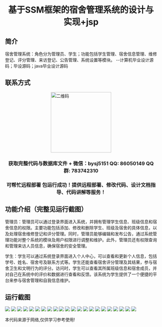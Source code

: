 <p><h1 align="center">基于SSM框架的宿舍管理系统的设计与实现+jsp</h1></p>

## 简介
宿舍管理系统：角色分为管理员、学生；功能包括学生管理、宿舍信息管理、维修登记、评分管理、来访登记、公告管理、系统设置等模块。    --计算机毕业设计源码；毕设源码；java毕业设计源码


## 联系方式
<img src="https://bs-1329754181.cos.ap-shanghai.myqcloud.com/wx.jpg" alt="二维码" style="display: block; margin: 0 auto;" width="200px">
<p><h3 align="center">获取完整代码与数据库文件 + 微信：bysj5151 QQ: 86050149 QQ群: 783742310</h3></p>
<p><h3 align="center">可帮忙远程部署 包运行成功！提供远程部署、修改代码、设计文档指导、代码讲解等服务！</h3></p>

## 功能介绍（完整见运行截图）
管理员：管理员可以通过登录界面进入系统，并拥有管理学生信息、班级信息和宿舍信息的权限。主要功能包括添加、修改和删除学生、班级及宿舍的具体信息，以及处理宿舍维修登记和评分管理。同时，管理员能够编辑和发布公告，通过系统管理功能对整个系统的模块及用户权限进行调整和维护。此外，管理员还有权限查询和管理来访人员信息，确保宿舍的安全管理。

学生：学生可以通过系统登录界面进入个人中心，可以查看和更新个人信息，包括学号、姓名、宿舍号及联系方式等。学生还能查看宿舍评分管理及其结果，参与宿舍卫生和文明行为的评分。访问时，学生可以查看其所属班级信息和宿舍成员，并对自己在系统中的评价和数据进行查看和反馈。该系统为学生提供了一个便捷的平台来参与宿舍管理和自我信息维护。


## 运行截图
![](https://bs-1329754181.cos.ap-shanghai.myqcloud.com/ssm/DormitoryManagementSystem1/img/001.jpg)
![](https://bs-1329754181.cos.ap-shanghai.myqcloud.com/ssm/DormitoryManagementSystem1/img/002.jpg)
![](https://bs-1329754181.cos.ap-shanghai.myqcloud.com/ssm/DormitoryManagementSystem1/img/003.jpg)
![](https://bs-1329754181.cos.ap-shanghai.myqcloud.com/ssm/DormitoryManagementSystem1/img/004.jpg)
![](https://bs-1329754181.cos.ap-shanghai.myqcloud.com/ssm/DormitoryManagementSystem1/img/005.jpg)
![](https://bs-1329754181.cos.ap-shanghai.myqcloud.com/ssm/DormitoryManagementSystem1/img/006.jpg)
![](https://bs-1329754181.cos.ap-shanghai.myqcloud.com/ssm/DormitoryManagementSystem1/img/007.jpg)
![](https://bs-1329754181.cos.ap-shanghai.myqcloud.com/ssm/DormitoryManagementSystem1/img/008.jpg)
![](https://bs-1329754181.cos.ap-shanghai.myqcloud.com/ssm/DormitoryManagementSystem1/img/009.jpg)
![](https://bs-1329754181.cos.ap-shanghai.myqcloud.com/ssm/DormitoryManagementSystem1/img/010.jpg)
![](https://bs-1329754181.cos.ap-shanghai.myqcloud.com/ssm/DormitoryManagementSystem1/img/011.jpg)
![](https://bs-1329754181.cos.ap-shanghai.myqcloud.com/ssm/DormitoryManagementSystem1/img/012.jpg)
![](https://bs-1329754181.cos.ap-shanghai.myqcloud.com/ssm/DormitoryManagementSystem1/img/013.jpg)
![](https://bs-1329754181.cos.ap-shanghai.myqcloud.com/ssm/DormitoryManagementSystem1/img/014.jpg)
![](https://bs-1329754181.cos.ap-shanghai.myqcloud.com/ssm/DormitoryManagementSystem1/img/015.jpg)
![](https://bs-1329754181.cos.ap-shanghai.myqcloud.com/ssm/DormitoryManagementSystem1/img/016.jpg)
![](https://bs-1329754181.cos.ap-shanghai.myqcloud.com/ssm/DormitoryManagementSystem1/img/017.jpg)
![](https://bs-1329754181.cos.ap-shanghai.myqcloud.com/ssm/DormitoryManagementSystem1/img/018.jpg)
![](https://bs-1329754181.cos.ap-shanghai.myqcloud.com/ssm/DormitoryManagementSystem1/img/019.jpg)
![](https://bs-1329754181.cos.ap-shanghai.myqcloud.com/ssm/DormitoryManagementSystem1/img/020.jpg)
![](https://bs-1329754181.cos.ap-shanghai.myqcloud.com/ssm/DormitoryManagementSystem1/img/021.jpg)
![](https://bs-1329754181.cos.ap-shanghai.myqcloud.com/ssm/DormitoryManagementSystem1/img/022.jpg)

<p>本代码来源于网络,仅供学习参考使用!</p>
